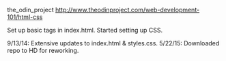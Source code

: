 the_odin_project
http://www.theodinproject.com/web-development-101/html-css

Set up basic tags in index.html.
Started setting up CSS.

9/13/14: Extensive updates to index.html & styles.css.
5/22/15: Downloaded repo to HD for reworking.